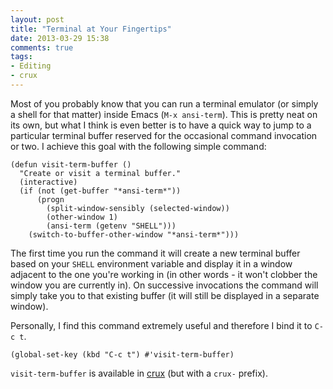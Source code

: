 ```yaml
---
layout: post
title: "Terminal at Your Fingertips"
date: 2013-03-29 15:38
comments: true
tags:
- Editing
- crux
---
```


Most of you probably know that you can run a terminal emulator (or
simply a shell for that matter) inside Emacs (`M-x ansi-term`).  This
is pretty neat on its own, but what I think is even better is to have
a quick way to jump to a particular terminal buffer reserved for the
occasional command invocation or two. I achieve this goal with the
following simple command:

``` elisp
(defun visit-term-buffer ()
  "Create or visit a terminal buffer."
  (interactive)
  (if (not (get-buffer "*ansi-term*"))
      (progn
        (split-window-sensibly (selected-window))
        (other-window 1)
        (ansi-term (getenv "SHELL")))
    (switch-to-buffer-other-window "*ansi-term*")))
```

The first time you run the command it will create a new terminal
buffer based on your `SHELL` environment variable and display it in a
window adjacent to the one you're working in (in other words - it won't
clobber the window you are currently in). On successive invocations
the command will simply take you to that existing buffer (it will
still be displayed in a separate window).

Personally, I find this command extremely useful and therefore I bind
it to `C-c t`.

``` elisp
(global-set-key (kbd "C-c t") #'visit-term-buffer)
```

`visit-term-buffer` is available in
[crux](https://github.com/bbatsov/crux) (but with a `crux-`
prefix).
